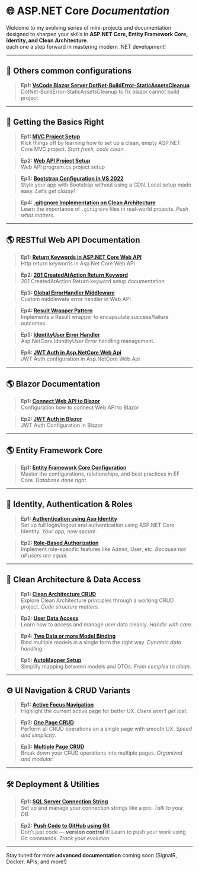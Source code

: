 # 🌐 ASP.NET Core *Documentation*

Welcome to my evolving series of mini-projects and documentation designed to sharpen your skills in **ASP.NET Core, Entity Framework Core, Identity, and Clean Architecture**.  
each one a step forward in mastering modern .NET development!

---

## 📌 Others common configurations

> **Ep1: [VsCode Blazor Server DotNet-BuildError-StaticAssetsCleanup](https://github.com/Jesc06/DotNet-BuildError-StaticAssetsCleanup.git)**  
DotNet-BuildError-StaticAssetsCleanup to fix blazor cannot build project

---

## 📌 Getting the Basics Right

> **Ep1: [MVC Project Setup](https://github.com/Jesc06/ASP.NET-Core-Empty-MVC-set-up.git)**  
Kick things off by learning how to set up a clean, empty ASP.NET Core MVC project. *Start fresh, code clean.*

> **Ep2: [Web API Project Setup](https://github.com/Jesc06/Web-API-Project-Setup.git)**  
Web API program.cs project setup

> **Ep3: [Bootstrap Configuration in VS 2022](https://github.com/Jesc06/Local-Bootstrap-Set-up-in-Visual-Studio-2022.git)**  
Style your app with Bootstrap without using a CDN. Local setup made easy. *Let’s get classy!*

> **Ep4: [.gitignore Implementation on Clean Architecture](https://github.com/Jesc06/git-push-Clean-Architecture-method.git)**  
Learn the importance of `.gitignore` files in real-world projects. *Push what matters.*

---


## 🌎 RESTful Web API Documentation

> **Ep1: [Return Keywords in ASP.NET Core Web API](https://github.com/Jesc06/Web-Api-Return-keywords.git)**  
Http return keywords in Asp.Net Core Web API


> **Ep2: [201 CreatedAtAction Return Keyword](https://github.com/Jesc06/RESTful-201-Web-API.git)**  
201 CreatedAtAction Return keyword setup documentation


> **Ep3: [Global ErrorHandler Middleware](https://github.com/Jesc06/GlobalErrorHandlingMiddleware.git)**  
Custom middlewate error handler in Web API

> **Ep4: [Result Wrapper Pattern](https://github.com/Jesc06/ResultWrapperPattern.git)**  
Implements a Result<T> wrapper to encapsulate success/failure outcomes.

> **Ep5: [IdentityUser Error Handler](https://github.com/Jesc06/Error-Handler-in-IdentityUser.git)**  
Asp.NetCore IdentityUser Error handling management.

> **Ep6: [JWT Auth in Asp.NetCore Web Api](https://github.com/Jesc06/JWT-in-Asp.NetCore-Web-API.git)**  
JWT Auth configuration in Asp.NetCore Web Api

---


## 🌎 Blazor Documentation
> **Ep1: [Connect Web API to Blazor](https://github.com/Jesc06/Connect-Web-API-to-Blazor.git)**  
Configuration how to connect Web API to Blazor

> **Ep2: [JWT Auth in Blazor](https://github.com/Jesc06/JWT-Auth-in-Blazor.git)**  
JWT Auth Configuration in Blazor

---
## 🌎 Entity Framework Core

> **Ep1: [Entity Framework Core Configuration](https://github.com/Jesc06/Documentation-Ef-Core.git)**  
Master the configurations, relationships, and best practices in EF Core. *Database done right.*

---


## 🔐 Identity, Authentication & Roles

> **Ep1: [Authentication using Asp Identity](https://github.com/Jesc06/Asp.Net-Core-Authentication.git)**  
Set up full login/logout and authentication using ASP.NET Core Identity. *Your app, now secure.*

> **Ep2: [Role-Based Authorization](https://github.com/Jesc06/Role-Based-Asp-Identity.git)**  
Implement role-specific features like Admin, User, etc. *Because not all users are equal.*

---

## 🧠 Clean Architecture & Data Access

> **Ep1: [Clean Architecture CRUD](https://github.com/Jesc06/Clean-Architecture-CRUD.git)**  
Explore Clean Architecture principles through a working CRUD project. *Code structure matters.*

> **Ep2: [User Data Access](https://github.com/Jesc06/User-Data-Access.git)**  
Learn how to access and manage user data cleanly. *Handle with care.*

> **Ep4: [Two Data or more Model Binding](https://github.com/Jesc06/Clean-Architecture-Two-Data-Model-Binding.git)**  
Bind multiple models in a single form the right way. *Dynamic data handling.*

> **Ep5: [AutoMapper Setup](https://github.com/Jesc06/autoMapper.git)**  
Simplify mapping between models and DTOs. *From complex to clean.*

---

## ⚙️ UI Navigation & CRUD Variants

> **Ep1: [Active Focus Navigation](https://github.com/Jesc06/Navigation-Active.git)**  
Highlight the current active page for better UX. *Users won't get lost.*

> **Ep2: [One Page CRUD](https://github.com/Jesc06/Single-Page-Crud.git)**  
Perform all CRUD operations on a single page with smooth UX. *Speed and simplicity.*

> **Ep3: [Multiple Page CRUD](https://github.com/Jesc06/Multipage-CRUD.git)**  
Break down your CRUD operations into multiple pages. *Organized and modular.*

---

## 🛠️ Deployment & Utilities

> **Ep1: [SQL Server Connection String](https://github.com/Jesc06/SQL-SERVER-Connection-String.git)**  
Set up and manage your connection strings like a pro. *Talk to your DB.*

> **Ep2: [Push Code to GitHub using Git](https://github.com/Jesc06/Push-to-Repository-Documentation.git)**  
Don’t just code — **version control** it! Learn to push your work using Git commands. *Track your evolution.*

---

 
Stay tuned for more **advanced documentation** coming soon (SignalR, Docker, APIs, and more!)


